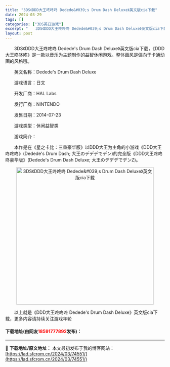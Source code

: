 ```yaml
---
title: "3DS《DDD大王咚咚咚 Dedede&#039;s Drum Dash Deluxe》英文版cia下载"
date: 2024-03-29
tags: []
categories: ["3DS英日游戏"]
excerpt: "　　3DS《DDD大王咚咚咚 Dedede&#039;s Drum Dash Deluxe》英文版cia下载，《DDD大王咚咚咚》是一款以音乐为主题制作的益智休闲游戏。整体画风是偏向于卡通动画的风格哦。 　　英文名称：Dedede&#039;s Drum Dash Deluxe 　　游戏语言：日文 　　&hellip;"
layout: post
---
```


 <p>　　3DS《DDD大王咚咚咚 Dedede&#39;s Drum Dash Deluxe》英文版cia下载，《DDD大王咚咚咚》是一款以音乐为主题制作的益智休闲游戏。整体画风是偏向于卡通动画的风格哦。</p> <p>　　英文名称：Dedede&#39;s Drum Dash Deluxe</p> <p>　　游戏语言：日文</p> <p>　　开发厂商：HAL Labs</p> <p>　　发行厂商：NINTENDO</p> <p>　　发售日期：2014-07-23</p> <p>　　游戏类型：休闲益智类</p> <p>　　游戏简介：</p> <p>　　本作是在《星之卡比：三重豪华版》以DDD大王为主角的小游戏《DDD大王咚咚咚》(Dedede&#39;s Drum Dash; 大王のデデデでデン)的完全版《DDD大王咚咚咚豪华版》(Dedede&#39;s Drum Dash Deluxe; 大王のデデデでデンZ)。</p> <p align="center"><img align="" border="0" src="https://lad.sfcrom.cn/wp-content/uploads/2024/03/20240329_6606338ad0cd2.jpg" width="434" alt="3DS《DDD大王咚咚咚 Dedede&amp;#039;s Drum Dash Deluxe》英文版cia下载" /></p> <p>　　以上就是《DDD大王咚咚咚 Dedede&#39;s Drum Dash Deluxe》英文版cia下载，更多内容请持续关注游戏年轮</p> <p><h4>下载地址(由网友<font color="red">18591777892</font>发布)：</h4></p> 

---
📖 **下载地址/原文地址：** 本文最初发布于我的博客网站：[https://lad.sfcrom.cn/2024/03/74551/](https://lad.sfcrom.cn/2024/03/74551/)
